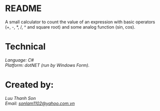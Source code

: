 # README #
A small calculator to count the value of an expression with basic operators (+, -, *, /, ^ and square root) and some analog function (sin, cos).  

# Technical #
*Language: C#*   
*Platform: dotNET (run by Windows Form).*   

# Created by: #
*Luu Thanh Son*   
*Email: sonlam1102@yahoo.com.vn*   

